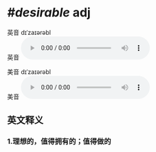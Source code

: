 # ***\#desirable*** adj
英音 dɪˈzaɪərəbl  
英音
<audio src="./media/desirable1_AAC.aac" controls="controls"></audio>

美音 dɪˈzaɪərəbl  
美音
<audio src="./media/desirable2_AAC.aac" controls="controls"></audio>



  

英文释义
---
### 1.**理想的，值得拥有的；值得做的**  


